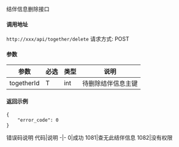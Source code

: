 结伴信息删除接口

#### 调用地址
`http://xxx/api/together/delete`
请求方式: POST


#### 参数
参数 | 必选 | 类型 | 说明
-|-|-|-
togetherId | T | int | 待删除结伴信息主键




#### 返回示例
```
{
    "error_code": 0
}
```


错误码说明
代码|说明
-|-
0|成功
1081|查无此结伴信息
1082|没有权限

